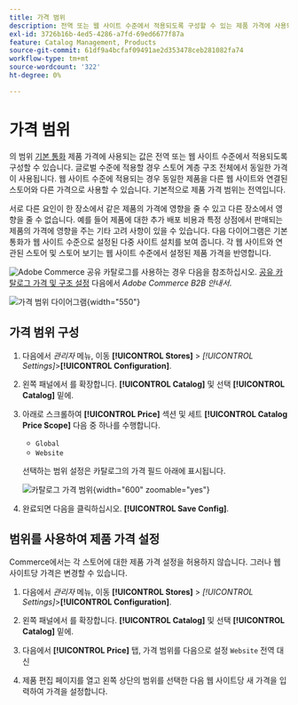 ```yaml
---
title: 가격 범위
description: 전역 또는 웹 사이트 수준에서 적용되도록 구성할 수 있는 제품 가격에 사용되는 범위에 대해 알아봅니다.
exl-id: 3726b16b-4ed5-4286-a7fd-69ed6677f87a
feature: Catalog Management, Products
source-git-commit: 61df9a4bcfaf09491ae2d353478ceb281082fa74
workflow-type: tm+mt
source-wordcount: '322'
ht-degree: 0%

---
```


# 가격 범위

의 범위 [기본 통화](../stores-purchase/currency-configuration.md) 제품 가격에 사용되는 값은 전역 또는 웹 사이트 수준에서 적용되도록 구성할 수 있습니다. 글로벌 수준에 적용할 경우 스토어 계층 구조 전체에서 동일한 가격이 사용됩니다. 웹 사이트 수준에 적용되는 경우 동일한 제품을 다른 웹 사이트와 연결된 스토어와 다른 가격으로 사용할 수 있습니다. 기본적으로 제품 가격 범위는 전역입니다.

서로 다른 요인이 한 장소에서 같은 제품의 가격에 영향을 줄 수 있고 다른 장소에서 영향을 줄 수 없습니다. 예를 들어 제품에 대한 추가 배포 비용과 특정 상점에서 판매되는 제품의 가격에 영향을 주는 기타 고려 사항이 있을 수 있습니다. 다음 다이어그램은 기본 통화가 웹 사이트 수준으로 설정된 다중 사이트 설치를 보여 줍니다. 각 웹 사이트와 연관된 스토어 및 스토어 보기는 웹 사이트 수준에서 설정된 제품 가격을 반영합니다.

![Adobe Commerce](../assets/b2b.svg) 공유 카탈로그를 사용하는 경우 다음을 참조하십시오. [공유 카탈로그 가격 및 구조 설정](../b2b/catalog-shared-pricing-structure.md) 다음에서 _Adobe Commerce B2B 안내서_.

![가격 범위 다이어그램](./assets/catalog-price-scope.svg){width="550"}

## 가격 범위 구성

1. 다음에서 _관리자_ 메뉴, 이동 **[!UICONTROL Stores]** > _[!UICONTROL Settings]_>**[!UICONTROL Configuration]**.

1. 왼쪽 패널에서 를 확장합니다. **[!UICONTROL Catalog]** 및 선택 **[!UICONTROL Catalog]** 밑에.

1. 아래로 스크롤하여 **[!UICONTROL Price]** 섹션 및 세트 **[!UICONTROL Catalog Price Scope]** 다음 중 하나를 수행합니다.

   - `Global`
   - `Website`

   선택하는 범위 설정은 카탈로그의 가격 필드 아래에 표시됩니다.

   ![카탈로그 가격 범위](./assets/catalog-price.png){width="600" zoomable="yes"}

1. 완료되면 다음을 클릭하십시오. **[!UICONTROL Save Config]**.

## 범위를 사용하여 제품 가격 설정

Commerce에서는 각 스토어에 대한 제품 가격 설정을 허용하지 않습니다. 그러나 웹 사이트당 가격은 변경할 수 있습니다.

1. 다음에서 _관리자_ 메뉴, 이동 **[!UICONTROL Stores]** > _[!UICONTROL Settings]_>**[!UICONTROL Configuration]**.

1. 왼쪽 패널에서 를 확장합니다. **[!UICONTROL Catalog]** 및 선택 **[!UICONTROL Catalog]** 밑에.

1. 다음에서 **[!UICONTROL Price]** 탭, 가격 범위를 다음으로 설정 `Website` 전역 대신

1. 제품 편집 페이지를 열고 왼쪽 상단의 범위를 선택한 다음 웹 사이트당 새 가격을 입력하여 가격을 설정합니다.

